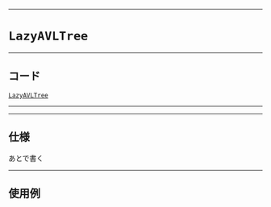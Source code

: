 _____

# `LazyAVLTree`

_____

## コード

[`LazyAVLTree`](https://github.com/titan-23/Library_py/blob/main/DataStructures/AVLTree/LazyAVLTree.py)
<!-- code=https://github.com/titan-23/Library_py/blob/main/DataStructures\AVLTree\LazyAVLTree.py -->

_____

_____

## 仕様

あとで書く

_____

## 使用例

```python
```

